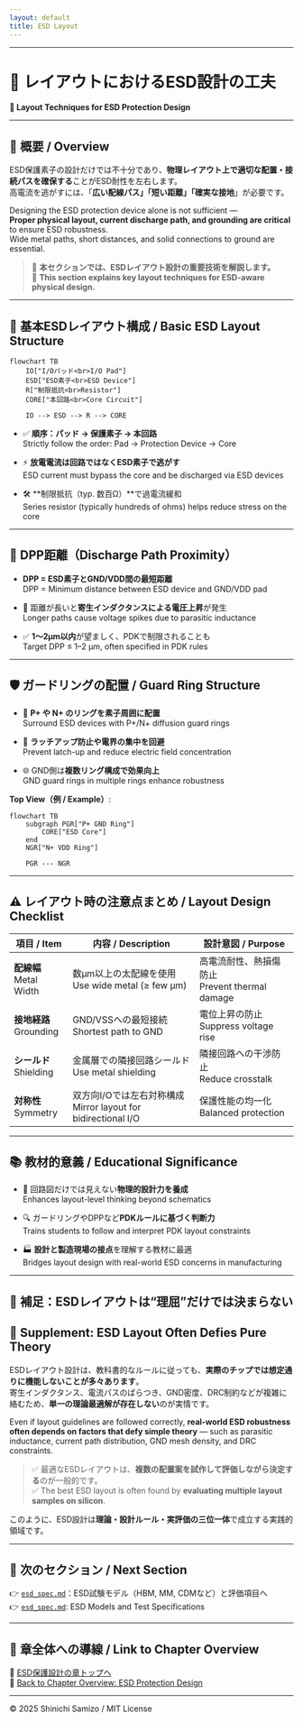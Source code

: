 ```yaml
---
layout: default
title: ESD Layout
---
```


---

# 🧩 レイアウトにおけるESD設計の工夫  
**🧩 Layout Techniques for ESD Protection Design**

---

## 📘 概要 / Overview

ESD保護素子の設計だけでは不十分であり、**物理レイアウト上で適切な配置・接続パスを確保する**ことがESD耐性を左右します。  
高電流を逃がすには、「**広い配線パス」「短い距離」「確実な接地**」が必要です。

Designing the ESD protection device alone is not sufficient —  
**Proper physical layout, current discharge path, and grounding are critical** to ensure ESD robustness.  
Wide metal paths, short distances, and solid connections to ground are essential.

> 🎯 **本セクションでは、ESDレイアウト設計の重要技術を解説します。**  
> 🎯 **This section explains key layout techniques for ESD-aware physical design.**

---

## 🔀 基本ESDレイアウト構成 / Basic ESD Layout Structure

```mermaid
flowchart TB
    IO["I/Oパッド<br>I/O Pad"]
    ESD["ESD素子<br>ESD Device"]
    R["制限抵抗<br>Resistor"]
    CORE["本回路<br>Core Circuit"]

    IO --> ESD --> R --> CORE
```

- ✅ **順序：パッド → 保護素子 → 本回路**  
  Strictly follow the order: Pad → Protection Device → Core

- ⚡ **放電電流は回路ではなくESD素子で逃がす**  
  ESD current must bypass the core and be discharged via ESD devices

- 🛠️ **制限抵抗（typ. 数百Ω）**で過電流緩和  
  Series resistor (typically hundreds of ohms) helps reduce stress on the core

---

## 🔄 DPP距離（Discharge Path Proximity）

- **DPP = ESD素子とGND/VDD間の最短距離**  
  DPP = Minimum distance between ESD device and GND/VDD pad

- 📏 距離が長いと**寄生インダクタンスによる電圧上昇**が発生  
  Longer paths cause voltage spikes due to parasitic inductance

- ✅ **1〜2μm以内**が望ましく、PDKで制限されることも  
  Target DPP ≤ 1–2 μm, often specified in PDK rules

---

## 🛡️ ガードリングの配置 / Guard Ring Structure

- 🧩 **P+ や N+ のリングを素子周囲に配置**  
  Surround ESD devices with P+/N+ diffusion guard rings

- 🔰 **ラッチアップ防止や電界の集中を回避**  
  Prevent latch-up and reduce electric field concentration

- 🌐 GND側は**複数リング構成で効果向上**  
  GND guard rings in multiple rings enhance robustness

**Top View（例 / Example）**:
```mermaid
flowchart TB
    subgraph PGR["P+ GND Ring"]
        CORE["ESD Core"]
    end
    NGR["N+ VDD Ring"]

    PGR --- NGR
```

---

## ⚠️ レイアウト時の注意点まとめ / Layout Design Checklist

| 項目 / Item | 内容 / Description | 設計意図 / Purpose |
|-------------|---------------------|---------------------|
| **配線幅**<br>Metal Width | 数μm以上の太配線を使用<br>Use wide metal (≥ few μm) | 高電流耐性、熱損傷防止<br>Prevent thermal damage |
| **接地経路**<br>Grounding | GND/VSSへの最短接続<br>Shortest path to GND | 電位上昇の防止<br>Suppress voltage rise |
| **シールド**<br>Shielding | 金属層での隣接回路シールド<br>Use metal shielding | 隣接回路への干渉防止<br>Reduce crosstalk |
| **対称性**<br>Symmetry | 双方向I/Oでは左右対称構成<br>Mirror layout for bidirectional I/O | 保護性能の均一化<br>Balanced protection |

---

## 📚 教材的意義 / Educational Significance

- 📐 回路図だけでは見えない**物理的設計力を養成**  
  Enhances layout-level thinking beyond schematics

- 🔍 ガードリングやDPPなど**PDKルールに基づく判断力**  
  Trains students to follow and interpret PDK layout constraints

- 🏭 **設計と製造現場の接点**を理解する教材に最適  
  Bridges layout design with real-world ESD concerns in manufacturing
  
---

## 🧠 補足：ESDレイアウトは“理屈”だけでは決まらない  
## 🧠 Supplement: ESD Layout Often Defies Pure Theory

ESDレイアウト設計は、教科書的なルールに従っても、**実際のチップでは想定通りに機能しないことが多々あります**。  
寄生インダクタンス、電流パスのばらつき、GND密度、DRC制約などが複雑に絡むため、**単一の理論最適解が存在しない**のが実情です。

Even if layout guidelines are followed correctly, **real-world ESD robustness often depends on factors that defy simple theory** — such as parasitic inductance, current path distribution, GND mesh density, and DRC constraints.

> ✅ 最適なESDレイアウトは、**複数の配置案を試作して評価しながら決定する**のが一般的です。  
> ✅ The best ESD layout is often found by **evaluating multiple layout samples on silicon**.

このように、ESD設計は**理論・設計ルール・実評価の三位一体**で成立する実践的領域です。

---

## 🔗 次のセクション / Next Section

👉 [`esd_spec.md`](./esd_spec.md)：ESD試験モデル（HBM, MM, CDMなど）と評価項目へ  
👉 [`esd_spec.md`](./esd_spec.md): ESD Models and Test Specifications

---

## 🧭 章全体への導線 / Link to Chapter Overview

📂 [ESD保護設計の章トップへ](../d_chapter3_esd_protection_design/README.md)  
📂 [Back to Chapter Overview: ESD Protection Design](../d_chapter3_esd_protection_design/README.md)

---

© 2025 Shinichi Samizo / MIT License
